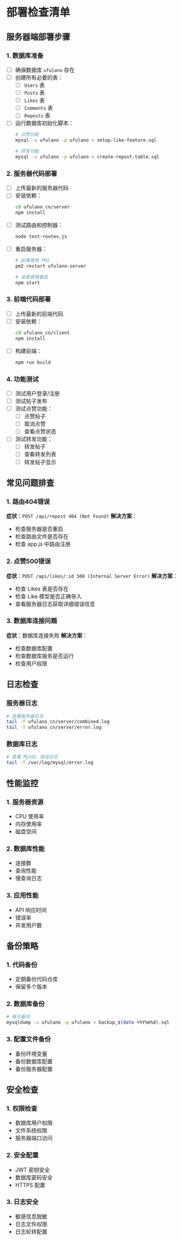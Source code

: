 # 部署检查清单

## 服务器端部署步骤

### 1. 数据库准备
- [ ] 确保数据库 `ufulano` 存在
- [ ] 创建所有必要的表：
  - [ ] `Users` 表
  - [ ] `Posts` 表  
  - [ ] `Likes` 表
  - [ ] `Comments` 表
  - [ ] `Reposts` 表
- [ ] 运行数据库初始化脚本：
  ```bash
  # 点赞功能
  mysql -u ufulano -p ufulano < setup-like-feature.sql
  
  # 转发功能  
  mysql -u ufulano -p ufulano < create-repost-table.sql
  ```

### 2. 服务器代码部署
- [ ] 上传最新的服务器代码
- [ ] 安装依赖：
  ```bash
  cd ufulano_cn/server
  npm install
  ```
- [ ] 测试路由和控制器：
  ```bash
  node test-routes.js
  ```
- [ ] 重启服务器：
  ```bash
  # 如果使用 PM2
  pm2 restart ufulano-server
  
  # 或者直接重启
  npm start
  ```

### 3. 前端代码部署
- [ ] 上传最新的前端代码
- [ ] 安装依赖：
  ```bash
  cd ufulano_cn/client
  npm install
  ```
- [ ] 构建前端：
  ```bash
  npm run build
  ```

### 4. 功能测试
- [ ] 测试用户登录/注册
- [ ] 测试帖子发布
- [ ] 测试点赞功能：
  - [ ] 点赞帖子
  - [ ] 取消点赞
  - [ ] 查看点赞状态
- [ ] 测试转发功能：
  - [ ] 转发帖子
  - [ ] 查看转发列表
  - [ ] 转发帖子显示

## 常见问题排查

### 1. 路由404错误
**症状**：`POST /api/repost 404 (Not Found)`
**解决方案**：
- 检查服务器是否重启
- 检查路由文件是否存在
- 检查 app.js 中路由注册

### 2. 点赞500错误
**症状**：`POST /api/likes/:id 500 (Internal Server Error)`
**解决方案**：
- 检查 Likes 表是否存在
- 检查 Like 模型是否正确导入
- 查看服务器日志获取详细错误信息

### 3. 数据库连接问题
**症状**：数据库连接失败
**解决方案**：
- 检查数据库配置
- 检查数据库服务是否运行
- 检查用户权限

## 日志检查

### 服务器日志
```bash
# 查看服务器日志
tail -f ufulano_cn/server/combined.log
tail -f ufulano_cn/server/error.log
```

### 数据库日志
```bash
# 查看 MySQL 错误日志
tail -f /var/log/mysql/error.log
```

## 性能监控

### 1. 服务器资源
- CPU 使用率
- 内存使用率
- 磁盘空间

### 2. 数据库性能
- 连接数
- 查询性能
- 慢查询日志

### 3. 应用性能
- API 响应时间
- 错误率
- 并发用户数

## 备份策略

### 1. 代码备份
- 定期备份代码仓库
- 保留多个版本

### 2. 数据库备份
```bash
# 每日备份
mysqldump -u ufulano -p ufulano > backup_$(date +%Y%m%d).sql
```

### 3. 配置文件备份
- 备份环境变量
- 备份数据库配置
- 备份服务器配置

## 安全检查

### 1. 权限检查
- 数据库用户权限
- 文件系统权限
- 服务器端口访问

### 2. 安全配置
- JWT 密钥安全
- 数据库密码安全
- HTTPS 配置

### 3. 日志安全
- 敏感信息脱敏
- 日志文件权限
- 日志轮转配置
